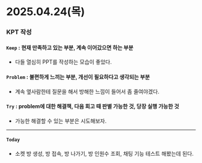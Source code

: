 # 2025.04.24(목)

### KPT 작성

#### `Keep` : 현재 만족하고 있는 부분, 계속 이어갔으면 하는 부분
- 다들 열심히 PPT를 작성하는 모습이 좋았다.


#### `Problem` : 불편하게 느끼는 부분, 개선이 필요하다고 생각되는 부분
- 계속 옆사람한테 질문을 해서 방해한 느낌이 들어서 좀 줄여야겠다.


#### `Try` : problem에 대한 해결책, 다음 회고 때 판별 가능한 것, 당장 실행 가능한 것
- 가능한 해결할 수 있는 부분은 시도해보자.

---
#### `Today`
- 소켓 방 생성, 방 접속, 방 나가기, 방 인원수 조회, 채팅 기능 테스트 해봤는데 된다.